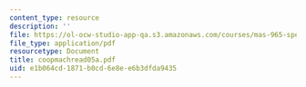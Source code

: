 ```yaml
---
content_type: resource
description: ''
file: https://ol-ocw-studio-app-qa.s3.amazonaws.com/courses/mas-965-special-topics-in-media-technology-cooperative-machines-fall-2003/e1b064cd1871b0cd6e8ee6b3dfda9435_coopmachread05a.pdf
file_type: application/pdf
resourcetype: Document
title: coopmachread05a.pdf
uid: e1b064cd-1871-b0cd-6e8e-e6b3dfda9435
---
```


